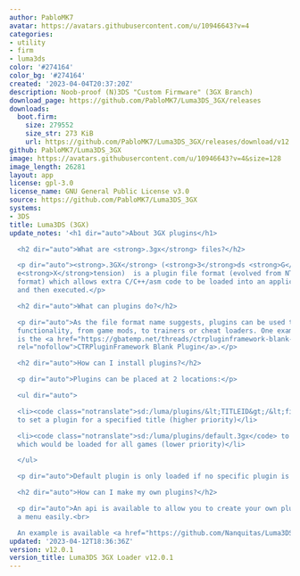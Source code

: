 ```yaml
---
author: PabloMK7
avatar: https://avatars.githubusercontent.com/u/10946643?v=4
categories:
- utility
- firm
- luma3ds
color: '#274164'
color_bg: '#274164'
created: '2023-04-04T20:37:20Z'
description: Noob-proof (N)3DS "Custom Firmware" (3GX Branch)
download_page: https://github.com/PabloMK7/Luma3DS_3GX/releases
downloads:
  boot.firm:
    size: 279552
    size_str: 273 KiB
    url: https://github.com/PabloMK7/Luma3DS_3GX/releases/download/v12.0.1/boot.firm
github: PabloMK7/Luma3DS_3GX
image: https://avatars.githubusercontent.com/u/10946643?v=4&size=128
image_length: 26281
layout: app
license: gpl-3.0
license_name: GNU General Public License v3.0
source: https://github.com/PabloMK7/Luma3DS_3GX
systems:
- 3DS
title: Luma3DS (3GX)
update_notes: '<h1 dir="auto">About 3GX plugins</h1>

  <h2 dir="auto">What are <strong>.3gx</strong> files?</h2>

  <p dir="auto"><strong>.3GX</strong> (<strong>3</strong>ds <strong>G</strong>ame
  e<strong>X</strong>tension)  is a plugin file format (evolved from NTR''s <strong>.plg</strong>
  format) which allows extra C/C++/asm code to be loaded into an application at runtime
  and then executed.</p>

  <h2 dir="auto">What can plugins do?</h2>

  <p dir="auto">As the file format name suggests, plugins can be used to extend game
  functionality, from game mods, to trainers or cheat loaders. One example of a plugin
  is the <a href="https://gbatemp.net/threads/ctrpluginframework-blank-plugin-now-with-action-replay.487729/"
  rel="nofollow">CTRPluginFramework Blank Plugin</a>.</p>

  <h2 dir="auto">How can I install plugins?</h2>

  <p dir="auto">Plugins can be placed at 2 locations:</p>

  <ul dir="auto">

  <li><code class="notranslate">sd:/luma/plugins/&lt;TITLEID&gt;/&lt;filename&gt;.3gx</code>
  to set a plugin for a specified title (higher priority)</li>

  <li><code class="notranslate">sd:/luma/plugins/default.3gx</code> to set a plugin
  which would be loaded for all games (lower priority)</li>

  </ul>

  <p dir="auto">Default plugin is only loaded if no specific plugin is found.</p>

  <h2 dir="auto">How can I make my own plugins?</h2>

  <p dir="auto">An api is available to allow you to create your own plugins using
  a menu easily.<br>

  An example is available <a href="https://github.com/Nanquitas/Luma3DS-Plugin-sample">here</a>.</p>'
updated: '2023-04-12T18:36:36Z'
version: v12.0.1
version_title: Luma3DS 3GX Loader v12.0.1
---
```

